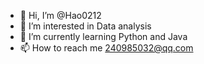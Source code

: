 - 👋 Hi, I’m @Hao0212
- 👀 I’m interested in Data analysis 
- 🌱 I’m currently learning Python and Java
- 📫 How to reach me 240985032@qq.com

<!---
Hao0212/Hao0212 is a ✨ special ✨ repository because its `README.md` (this file) appears on your GitHub profile.
You can click the Preview link to take a look at your changes.
--->
